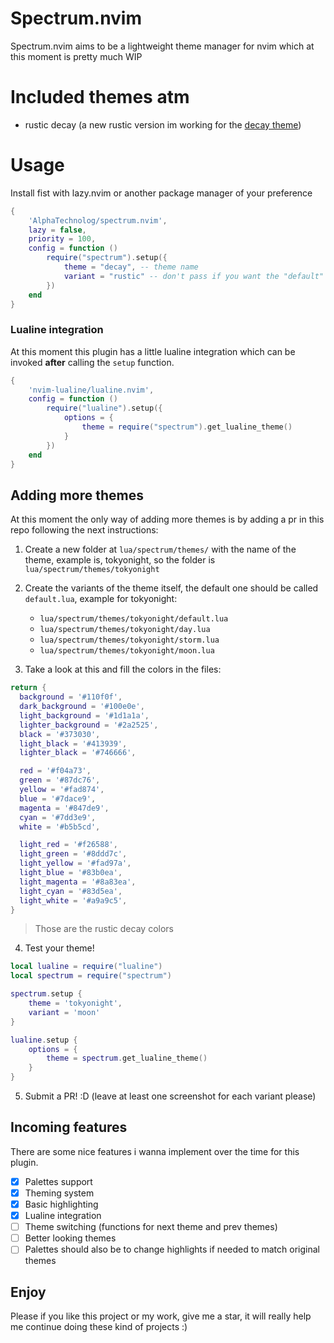 # Spectrum.nvim

Spectrum.nvim aims to be a lightweight theme manager for nvim which at this moment
is pretty much WIP

# Included themes atm

- rustic decay (a new rustic version im working for the [decay theme](https://github.com/decaycs))

# Usage

Install fist with lazy.nvim or another package manager of your preference

```lua
{
    'AlphaTechnolog/spectrum.nvim',
    lazy = false,
    priority = 100,
    config = function ()
        require("spectrum").setup({
            theme = "decay", -- theme name
            variant = "rustic" -- don't pass if you want the "default" variant
        })
    end
}
```

### Lualine integration

At this moment this plugin has a little lualine integration which can be invoked
**after** calling the `setup` function.

```lua
{
    'nvim-lualine/lualine.nvim',
    config = function ()
        require("lualine").setup({
            options = {
                theme = require("spectrum").get_lualine_theme()
            }
        })
    end
}
```

## Adding more themes

At this moment the only way of adding more themes is by adding a pr in this repo
following the next instructions:

1. Create a new folder at `lua/spectrum/themes/` with the name of the theme,
example is, tokyonight, so the folder is `lua/spectrum/themes/tokyonight`

2. Create the variants of the theme itself, the default one should be called `default.lua`,
example for tokyonight:

    - `lua/spectrum/themes/tokyonight/default.lua`
    - `lua/spectrum/themes/tokyonight/day.lua`
    - `lua/spectrum/themes/tokyonight/storm.lua`
    - `lua/spectrum/themes/tokyonight/moon.lua`

3. Take a look at this and fill the colors in the files:

```lua
return {
  background = '#110f0f',
  dark_background = '#100e0e',
  light_background = '#1d1a1a',
  lighter_background = '#2a2525',
  black = '#373030',
  light_black = '#413939',
  lighter_black = '#746666',

  red = '#f04a73',
  green = '#87dc76',
  yellow = '#fad874',
  blue = '#7dace9',
  magenta = '#847de9',
  cyan = '#7dd3e9',
  white = '#b5b5cd',

  light_red = '#f26588',
  light_green = '#8ddd7c',
  light_yellow = '#fad97a',
  light_blue = '#83b0ea',
  light_magenta = '#8a83ea',
  light_cyan = '#83d5ea',
  light_white = '#a9a9c5',
}
```

> Those are the rustic decay colors

4. Test your theme!

```lua
local lualine = require("lualine")
local spectrum = require("spectrum")

spectrum.setup {
    theme = 'tokyonight',
    variant = 'moon'
}

lualine.setup {
    options = {
        theme = spectrum.get_lualine_theme()
    }
}
```

5. Submit a PR! :D (leave at least one screenshot for each variant please)

## Incoming features

There are some nice features i wanna implement over the time for this plugin.

- [x] Palettes support
- [x] Theming system
- [x] Basic highlighting
- [x] Lualine integration
- [ ] Theme switching (functions for next theme and prev themes)
- [ ] Better looking themes
- [ ] Palettes should also be to change highlights if needed to match original themes

## Enjoy

Please if you like this project or my work, give me a star, it will really help me
continue doing these kind of projects :)
